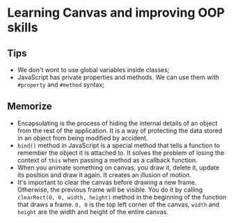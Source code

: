 # Learning Canvas and improving OOP skills

## Tips

- We don't wont to use global variables inside classes;
- JavaScript has private properties and methods. We can use them with `#property`
and `#method` syntax;

## Memorize

- Encapsulating is the process of hiding the internal details of an object from the
rest of the application. It is a way of protecting the data stored in an object
from being modified by accident.
- `bind()` method in JavaScript is a special method that tells a function to remember
the object it is attached to. It solves the problem of losing the context of `this`
when passing a method as a callback function.
- When you animate something on canvas, you draw it, delete it, update its position and
draw it again. It creates an illusion of motion.
- It's important to clear the canvas before drawing a new frame. Otherwise, the previous
frame will be visible. You do it by calling `clearRect(0, 0, width, height)` method in the beginning of the
function that draws a frame. `0, 0` is the top left corner of the canvas, `width` and `height` are the width and height of the entire canvas.
